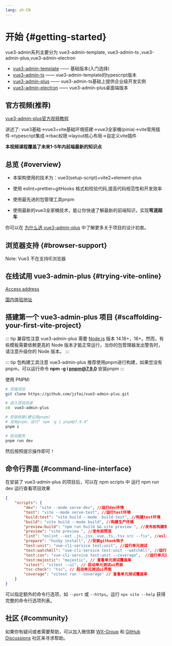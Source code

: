 ```yaml
---
lang: zh-CN
---
```


# 开始 {#getting-started}

vue3-admin系列主要分为 vue3-admin-template, vue3-admin-ts ,vue3-admin-plus,vue3-admin-electron

-  [vue3-admin-template](https://github.com/jzfai/vue3-admin-template.git) ——  基础版本(入门选择)
-  [vue3-admin-ts](https://github.com/jzfai/vue3-admin-ts.git)  ——  vue3-admin-template的typescript版本
-  [vue3-admin-plus](https://github.com/jzfai/vue3-admin-plus.git) ——  vue3-admin-ts基础上提供企业级开发实例
-  [vue3-admin-electron](https://github.com/jzfai/vue3-admin-electron) ——  vue3-admin-plus桌面端版本

## 官方视频(推荐)

[vue3-admin-plus官方视频教程](https://study.163.com/course/courseMain.htm?courseId=1213174818&share=2&shareId=480000002291564)

讲述了: vue3基础->vue3+vite基础环境搭建->vue3全家桶(pinia)->vite常用插件->typescript集成->rbac权限->layout核心布局->自定义vite插件

**本视频课程覆盖了未来1-5年内前端最新的知识点**


## 总览 {#overview}

- 本架构使用的技术为：vue3(setup-script)+vite2+element-plus

- 使用 eslint+prettier+gitHooks 格式和校验代码,提高代码规范性和开发效率

- 使用最先进的包管理工具pnpm

- 使用最新的vue3全家桶技术，能让你快速了解最新的前端知识，实现**弯道超车**


你可以在 [为什么选 vue3-admin-plus](./why) 中了解更多关于项目的设计初衷。

## 浏览器支持 {#browser-support}

Note: Vue3 不在支持IE浏览器

## 在线试用 vue3-admin-plus {#trying-vite-online}

[Access address](https://github.jzfai.top/vue3-admin-plus)

[国内体验地址](https://github.jzfai.top/vue3-admin-plus)


## 搭建第一个 vue3-admin-plus 项目 {#scaffolding-your-first-vite-project}

::: tip 兼容性注意
vue3-admin-plus 需要 [Node.js](https://nodejs.org/en/) 版本 14.18+，16+。然而，有些模板需要依赖更高的 Node 版本才能正常运行，当你的包管理器发出警告时，请注意升级你的 Node 版本。
:::

::: tip 包构建工具注意
vue3-admin-plus 推荐使用pnpm进行构建，如果您没有pnpm，可以运行命令 **npm -g i pnpm@7.9.0** 安装pnpm
:::


使用 PNPM:

```bash
# 克隆项目
git clone https://github.com/jzfai/vue3-admin-plus.git

# 进入项目目录
cd  vue3-admin-plus

# 安装依赖(建议用pnpm)
# 没有pnpm，运行" npm -g i pnpm@7.9.0" 
pnpm i

# 启动服务
pnpm run dev
```
然后按照提示操作即可！



## 命令行界面 {#command-line-interface}

在安装了 vue3-admin-plus 的项目后，可以在 npm scripts 中 运行 npm run dev 运行查看项目效果

<!-- prettier-ignore -->
```json
{
    "scripts": {
        "dev": "vite --mode serve-dev", //运行dev环境
        "test": "vite --mode serve-test", //运行test环境
        "build:test": "vite build --mode  build-test", //构建test环境
        "build": "vite build --mode build", //构建生产环境
        "preview:build": "npm run build && vite preview ", //发布前构建和预览
        "preview": "vite preview ", //发布前预览
        "lint": "eslint --ext .js,.jsx,.vue,.ts,.tsx src --fix", //eslint格式化
        "prepare": "husky install", //安装githook钩子
        "test:unit": "vue-cli-service test:unit", //运行单元测试
        "test:watchAll": "vue-cli-service test:unit --watchAll", //运行单元测试且监听文件修改
        "test:cov": "vue-cli-service test:unit --coverage",  //运行单元测试且生成覆盖率
        "test:majestic": "majestic", // 查看单元测试覆盖率
        "vitest": "vitest --ui", // 启动单元测试ui界面
        "tsc-check": "tsc", // 启动单元测试ui界面
        "coverage": "vitest run --coverage" // 查看单元测试覆盖率
    }
}
```

可以指定额外的命令行选项，如 `--port` 或 `--https`。运行 `npx vite --help` 获得完整的命令行选项列表。


## 社区 {#community}

如果你有疑问或者需要帮助，可以加入微信群 [WX-Group](https://github.jzfai.top/file/images/wx-groud.png) 和 [GitHub Discussions](https://github.com/vitejs/vite/discussions) 社区来寻求帮助。
